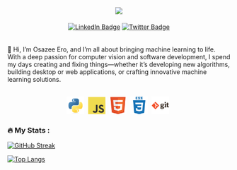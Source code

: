 <div id="header" align="center">
  <img src="https://i.giphy.com/media/v1.Y2lkPTc5MGI3NjExOHp6dHd2dGZvOGxud2R4MmpzeW93bzB1amFkamszbTl3OWlldWhkdCZlcD12MV9pbnRlcm5hbF9naWZfYnlfaWQmY3Q9Zw/7NS9RAepPQ0HJ85qJz/giphy-downsized-large.gif" width="100"/>
</div>

<br />
<div id="badges" align="center">
  <a href = "https://www.linkedin.com/in/osazeeero/" target="_blank"><img src="https://img.shields.io/badge/LinkedIn-blue?style=for-the-badge&logo=linkedin&logoColor=white" alt="LinkedIn Badge"/></a>
  <a href="#" target="_blank"><img src="https://img.shields.io/badge/Website-blue?style=for-the-badge&logo=OsazeeWebsite&logoColor=white" alt="Twitter Badge"/></a>
</div>

<div align="center"><img src="https://komarev.com/ghpvc/?username=osazee-ero&style=flat-square&color=blue" alt=""/></div>

<br>

<div algin="center">👋 Hi, I’m Osazee Ero, and I’m all about bringing machine learning to life. With a deep passion for computer vision and software development, I spend my days creating and fixing things—whether it’s developing new algorithms, building desktop or web applications, or crafting innovative machine learning solutions.
</div>
<br />
<div align="center">

<img src="https://github.com/devicons/devicon/blob/master/icons/python/python-original.svg" title="Python" alt="Python" width="40" height="40"/>&nbsp;
 <img src="https://github.com/devicons/devicon/blob/master/icons/javascript/javascript-original.svg" title="JavaScript" alt="JavaScript" width="40" height="40"/>&nbsp;
  <img src="https://github.com/devicons/devicon/blob/master/icons/html5/html5-original.svg" title="HTML5" alt="HTML" width="40" height="40"/>&nbsp;
   <img src="https://github.com/devicons/devicon/blob/master/icons/css3/css3-plain-wordmark.svg"  title="CSS3" alt="CSS" width="40" height="40"/>&nbsp;
  <img src="https://github.com/devicons/devicon/blob/master/icons/git/git-original-wordmark.svg" title="Git" alt="Git" width="40" height="40"/>&nbsp;

</div>

### :fire: My Stats :

[![GitHub Streak](http://github-readme-streak-stats.herokuapp.com?user=osazee-ero&theme=dark&background=000000)](https://git.io/streak-stats)

[![Top Langs](https://github-readme-stats.vercel.app/api/top-langs/?username=osazee-ero&layout=compact&theme=vision-friendly-dark)](https://github.com/anuraghazra/github-readme-stats)
